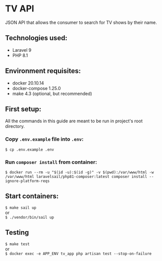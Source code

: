 # TV API

JSON API that allows the consumer to search for TV shows by their name.

## Technologies used:
- Laravel 9
- PHP 8.1

## Environment requisites:
- docker 20.10.14
- docker-compose 1.25.0
- make 4.3 (optional, but recommended)

## First setup:
All the commands in this guide are meant to be run in project's root directory.

### Copy ``.env.example`` file into ``.env``:
``$ cp .env.example .env``

### Run ``composer install`` from container:
``$ docker run --rm -u "$(id -u):$(id -g)" -v $(pwd):/var/www/html -w /var/www/html laravelsail/php81-composer:latest composer install --ignore-platform-reqs``

## Start containers:
``$ make sail up``\
or\
``$ ./vendor/bin/sail up``

## Testing

``$ make test`` \
or\
``$ docker exec -e APP_ENV tv_app php artisan test --stop-on-failure`` 
